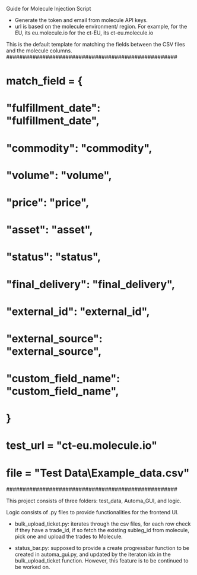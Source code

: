 Guide for Molecule Injection Script

- Generate the token and email from molecule API keys.
- url is based on the molecule environment/ region.
  For example, for the EU, its eu.molecule.io
  for the ct-EU, its ct-eu.molecule.io

This is the default template for matching the fields
between the CSV files and the molecule columns.
####################################################

# match_field = {

# "fulfillment_date": "fulfillment_date",

# "commodity": "commodity",

# "volume": "volume",

# "price": "price",

# "asset": "asset",

# "status": "status",

# "final_delivery": "final_delivery",

# "external_id": "external_id",

# "external_source": "external_source",

# "custom_field_name": "custom_field_name",

# }

# test_url = "ct-eu.molecule.io"

# file = "Test Data\Example_data.csv"

####################################################

This project consists of three folders: test_data, Automa_GUI, and logic.

Logic consists of .py files to provide functionalities for the frontend UI.

- bulk_upload_ticket.py: iterates through the csv files, for each row check if they have a trade_id, if so fetch the existing subleg_id from molecule, pick one and upload the trades to Molecule.

- status_bar.py: supposed to provide a create progressbar function to be created in automa_gui.py, and updated by the iteraton idx in the bulk_upload_ticket function. However, this feature is to be continued to be worked on.
